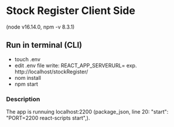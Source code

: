 # Stock Register Client Side
(node v16.14.0, npm -v 8.3.1)


## Run in terminal (CLI)
- touch .env
- edit .env file
    write: REACT_APP_SERVERURL= exp. http://localhost/stockRegister/
- nom install
- npm start

### Description
The app is runnuing localhost:2200 (package_json, line 20: "start": "PORT=2200 react-scripts start",).

